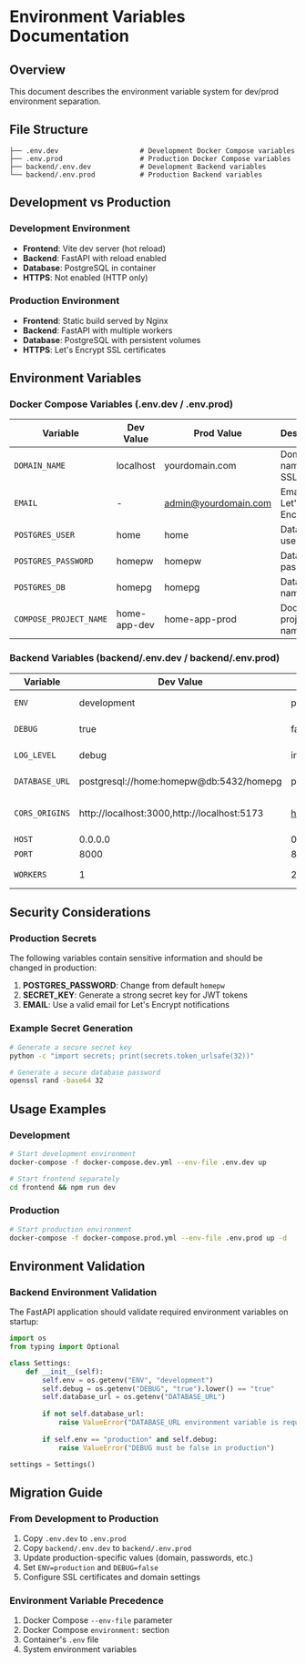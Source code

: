 # Environment Variables Documentation

## Overview
This document describes the environment variable system for dev/prod environment separation.

## File Structure
```
├── .env.dev                    # Development Docker Compose variables
├── .env.prod                   # Production Docker Compose variables
├── backend/.env.dev            # Development Backend variables
└── backend/.env.prod           # Production Backend variables
```

## Development vs Production

### Development Environment
- **Frontend**: Vite dev server (hot reload)
- **Backend**: FastAPI with reload enabled
- **Database**: PostgreSQL in container
- **HTTPS**: Not enabled (HTTP only)

### Production Environment
- **Frontend**: Static build served by Nginx
- **Backend**: FastAPI with multiple workers
- **Database**: PostgreSQL with persistent volumes
- **HTTPS**: Let's Encrypt SSL certificates

## Environment Variables

### Docker Compose Variables (.env.dev / .env.prod)

| Variable | Dev Value | Prod Value | Description |
|----------|-----------|------------|-------------|
| `DOMAIN_NAME` | localhost | yourdomain.com | Domain name for SSL |
| `EMAIL` | - | admin@yourdomain.com | Email for Let's Encrypt |
| `POSTGRES_USER` | home | home | Database user |
| `POSTGRES_PASSWORD` | homepw | homepw | Database password |
| `POSTGRES_DB` | homepg | homepg | Database name |
| `COMPOSE_PROJECT_NAME` | home-app-dev | home-app-prod | Docker project name |

### Backend Variables (backend/.env.dev / backend/.env.prod)

| Variable | Dev Value | Prod Value | Description |
|----------|-----------|------------|-------------|
| `ENV` | development | production | Environment mode |
| `DEBUG` | true | false | Debug mode |
| `LOG_LEVEL` | debug | info | Logging level |
| `DATABASE_URL` | postgresql://home:homepw@db:5432/homepg | postgresql://home:homepw@postgres:5432/homepg | Database connection |
| `CORS_ORIGINS` | http://localhost:3000,http://localhost:5173 | https://yourdomain.com | CORS allowed origins |
| `HOST` | 0.0.0.0 | 0.0.0.0 | Server host |
| `PORT` | 8000 | 8000 | Server port |
| `WORKERS` | 1 | 2 | Uvicorn workers |

## Security Considerations

### Production Secrets
The following variables contain sensitive information and should be changed in production:

1. **POSTGRES_PASSWORD**: Change from default `homepw`
2. **SECRET_KEY**: Generate a strong secret key for JWT tokens
3. **EMAIL**: Use a valid email for Let's Encrypt notifications

### Example Secret Generation
```bash
# Generate a secure secret key
python -c "import secrets; print(secrets.token_urlsafe(32))"

# Generate a secure database password
openssl rand -base64 32
```

## Usage Examples

### Development
```bash
# Start development environment
docker-compose -f docker-compose.dev.yml --env-file .env.dev up

# Start frontend separately
cd frontend && npm run dev
```

### Production
```bash
# Start production environment
docker-compose -f docker-compose.prod.yml --env-file .env.prod up -d
```

## Environment Validation

### Backend Environment Validation
The FastAPI application should validate required environment variables on startup:

```python
import os
from typing import Optional

class Settings:
    def __init__(self):
        self.env = os.getenv("ENV", "development")
        self.debug = os.getenv("DEBUG", "true").lower() == "true"
        self.database_url = os.getenv("DATABASE_URL")
        
        if not self.database_url:
            raise ValueError("DATABASE_URL environment variable is required")
        
        if self.env == "production" and self.debug:
            raise ValueError("DEBUG must be false in production")

settings = Settings()
```

## Migration Guide

### From Development to Production
1. Copy `.env.dev` to `.env.prod`
2. Copy `backend/.env.dev` to `backend/.env.prod`
3. Update production-specific values (domain, passwords, etc.)
4. Set `ENV=production` and `DEBUG=false`
5. Configure SSL certificates and domain settings

### Environment Variable Precedence
1. Docker Compose `--env-file` parameter
2. Docker Compose `environment:` section
3. Container's `.env` file
4. System environment variables